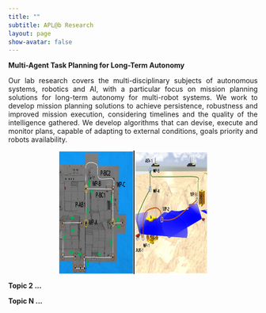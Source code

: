 ```yaml
---
title: ""
subtitle: APL@b Research
layout: page
show-avatar: false
---
```


**Multi-Agent Task Planning for Long-Term Autonomy**

<p align="justify">
Our lab research covers the multi-disciplinary subjects of autonomous systems, robotics and AI, with a particular focus on mission planning solutions for long-term autonomy for multi-robot systems. We work to develop mission planning solutions  to achieve persistence, robustness and improved mission execution, considering timelines and the quality of the intelligence gathered. We develop algorithms that can devise, execute and monitor plans, capable of adapting to external conditions, goals priority and robots availability.
</p>

<p align="center"> <img src="/img/topic1.jpg" align="center" width="300" height="250"> </p>

**Topic 2 ...**

**Topic N ...**



